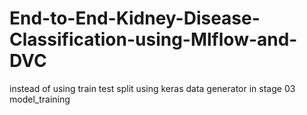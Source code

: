 # End-to-End-Kidney-Disease-Classification-using-Mlflow-and-DVC

instead of using train test split using keras data generator in stage 03 model_training